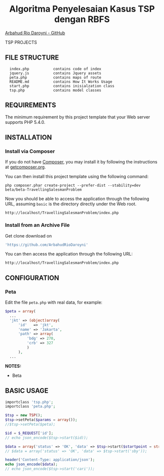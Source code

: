<p align="center">
    <h1 align="center">Algoritma Penyelesaian Kasus TSP dengan RBFS</h1>
    <a href="https://github.com/ArbahudRioDaroyni" target="_blank">Arbahud Rio Daroyni - GitHub
    </a>
    <br>
</p>

TSP PROJECTS

FILE STRUCTURE
-------------------

      index.php           contains code of index
      jquery.js           contains Jquery assets
      peta.php            contains maps of route
      README.md        	  contains How It Works Usage
      start.php           contains inisialzation class
      tsp.php             contains model classes



REQUIREMENTS
------------

The minimum requirement by this project template that your Web server supports PHP 5.4.0.


INSTALLATION
------------

### Install via Composer

If you do not have [Composer](http://getcomposer.org/), you may install it by following the instructions
at [getcomposer.org](http://getcomposer.org/doc/00-intro.md#installation-nix).

You can then install this project template using the following command:

~~~
php composer.phar create-project --prefer-dist --stability=dev beta/beta-TravellingSalesmanProblem
~~~

Now you should be able to access the application through the following URL, assuming `basic` is the directory
directly under the Web root.

~~~
http://localhost/TravellingSalesmanProblem/index.php
~~~

### Install from an Archive File

Get clone download on

```php
'https://github.com/ArbahudRioDaroyni'
```

You can then access the application through the following URL:

~~~
http://localhost/TravellingSalesmanProblem/index.php
~~~

CONFIGURATION
-------------

### Peta

Edit the file `peta.php` with real data, for example:

```php
$peta = array(
  ...
  'jkt' => (object)array(
      'id'   => 'jkt',
      'name' => 'Jakarta',
      'path' => array(
          'bdg' => 270,
          'crb' => 327
          )
      ),
  ...
```

**NOTES:**
- Beta

BASIC USAGE
-------------

```php
importclass 'tsp.php';
importclass 'peta.php';

$tsp = new TSP();
$tsp->setPeta($params = array());
//$tsp->setPeta($peta);

$id = $_REQUEST['id'];
// echo json_encode($tsp->start($id));

$data = array('status' => 'OK', 'data' => $tsp->start($startpoint = string));
// $data = array('status' => 'OK', 'data' => $tsp->start('sby'));

header('Content-Type: application/json');
echo json_encode($data);
// echo json_encode($tsp->start('cari'));
```